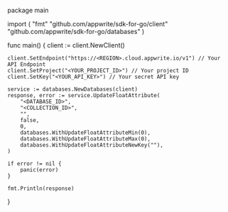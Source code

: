 package main

import (
    "fmt"
    "github.com/appwrite/sdk-for-go/client"
    "github.com/appwrite/sdk-for-go/databases"
)

func main() {
    client := client.NewClient()

    client.SetEndpoint("https://<REGION>.cloud.appwrite.io/v1") // Your API Endpoint
    client.SetProject("<YOUR_PROJECT_ID>") // Your project ID
    client.SetKey("<YOUR_API_KEY>") // Your secret API key

    service := databases.NewDatabases(client)
    response, error := service.UpdateFloatAttribute(
        "<DATABASE_ID>",
        "<COLLECTION_ID>",
        "",
        false,
        0,
        databases.WithUpdateFloatAttributeMin(0),
        databases.WithUpdateFloatAttributeMax(0),
        databases.WithUpdateFloatAttributeNewKey(""),
    )

    if error != nil {
        panic(error)
    }

    fmt.Println(response)
}
